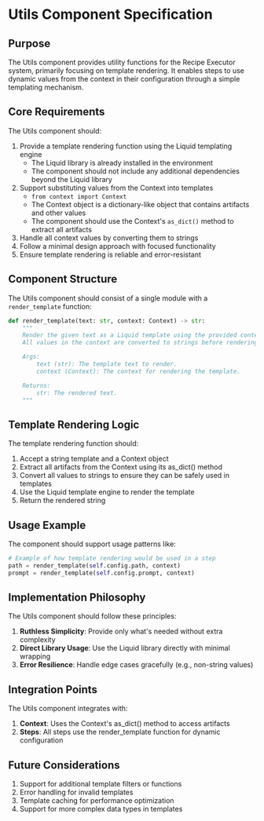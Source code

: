 # Utils Component Specification

## Purpose

The Utils component provides utility functions for the Recipe Executor system, primarily focusing on template rendering. It enables steps to use dynamic values from the context in their configuration through a simple templating mechanism.

## Core Requirements

The Utils component should:

1. Provide a template rendering function using the Liquid templating engine
   - The Liquid library is already installed in the environment
   - The component should not include any additional dependencies beyond the Liquid library
2. Support substituting values from the Context into templates
   - `from context import Context`
   - The Context object is a dictionary-like object that contains artifacts and other values
   - The component should use the Context's `as_dict()` method to extract all artifacts
3. Handle all context values by converting them to strings
4. Follow a minimal design approach with focused functionality
5. Ensure template rendering is reliable and error-resistant

## Component Structure

The Utils component should consist of a single module with a `render_template` function:

```python
def render_template(text: str, context: Context) -> str:
    """
    Render the given text as a Liquid template using the provided context.
    All values in the context are converted to strings before rendering.

    Args:
        text (str): The template text to render.
        context (Context): The context for rendering the template.

    Returns:
        str: The rendered text.
    """
```

## Template Rendering Logic

The template rendering function should:

1. Accept a string template and a Context object
2. Extract all artifacts from the Context using its as_dict() method
3. Convert all values to strings to ensure they can be safely used in templates
4. Use the Liquid template engine to render the template
5. Return the rendered string

## Usage Example

The component should support usage patterns like:

```python
# Example of how template rendering would be used in a step
path = render_template(self.config.path, context)
prompt = render_template(self.config.prompt, context)
```

## Implementation Philosophy

The Utils component should follow these principles:

1. **Ruthless Simplicity**: Provide only what's needed without extra complexity
2. **Direct Library Usage**: Use the Liquid library directly with minimal wrapping
3. **Error Resilience**: Handle edge cases gracefully (e.g., non-string values)

## Integration Points

The Utils component integrates with:

1. **Context**: Uses the Context's as_dict() method to access artifacts
2. **Steps**: All steps use the render_template function for dynamic configuration

## Future Considerations

1. Support for additional template filters or functions
2. Error handling for invalid templates
3. Template caching for performance optimization
4. Support for more complex data types in templates
